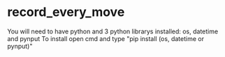 # record_every_move

You will need to have python and 3 python librarys installed: os, datetime and pynput
To install open cmd and type "pip install (os, datetime or pynput)"
